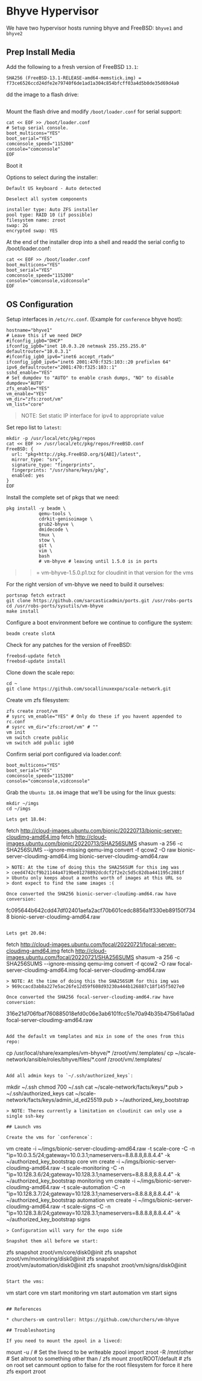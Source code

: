 # Bhyve Hypervisor

We have two hypervisor hosts running bhyve and FreeBSD: `bhyve1` and `bhyve2`

## Prep Install Media

Add the following to a fresh version of FreeBSD `13.1`:

```
SHA256 (FreeBSD-13.1-RELEASE-amd64-memstick.img) = f73ce6526ccd24dfe2e79740f6de1ad1a304c854bfcff03a4d5b0de35d69d4a0
```

dd the image to a flash drive:

```
```

Mount the flash drive and modify `/boot/loader.conf` for serial support:

```
cat << EOF >> /boot/loader.conf
# Setup serial console.
boot_multicons="YES"
boot_serial="YES"
comconsole_speed="115200"
console="comconsole"
EOF
```

Boot it

Options to select during the installer:

```
Default US keyboard - Auto detected
```

```
Deselect all system components
```

```
installer type: Auto ZFS installer
pool type: RAID 10 (if possible)
filesystem name: zroot
swap: 2G
encrypted swap: YES
```

At the end of the installer drop into a shell and readd the serial config to /boot/loader.conf:

```
cat << EOF >> /boot/loader.conf
boot_multicons="YES"
boot_serial="YES"
comconsole_speed="115200"
console="comconsole,vidconsole"
EOF
```

## OS Configuration

Setup interfaces in `/etc/rc.conf`. (Example for `conference` bhyve host):

```
hostname="bhyve1"
# Leave this if we need DHCP
#ifconfig_igb0="DHCP"
ifconfig_igb0="inet 10.0.3.20 netmask 255.255.255.0"
defaultrouter="10.0.3.1"
#ifconfig_igb0_ipv6="inet6 accept_rtadv"
ifconfig_igb0_ipv6="inet6 2001:470:f325:103::20 prefixlen 64"
ipv6_defaultrouter="2001:470:f325:103::1"
sshd_enable="YES"
# Set dumpdev to "AUTO" to enable crash dumps, "NO" to disable
dumpdev="AUTO"
zfs_enable="YES"
vm_enable="YES"
vm_dir="zfs:zroot/vm"
vm_list="core"
```
> NOTE: Set static IP interface for ipv4 to appropriate value

Set repo list to `latest`:

```
mkdir -p /usr/local/etc/pkg/repos
cat << EOF >> /usr/local/etc/pkg/repos/FreeBSD.conf
FreeBSD: {
  url: "pkg+http://pkg.FreeBSD.org/${ABI}/latest",
  mirror_type: "srv",
  signature_type: "fingerprints",
  fingerprints: "/usr/share/keys/pkg",
  enabled: yes
}
EOF
```

Install the complete set of pkgs that we need:

```
pkg install -y beadm \
            qemu-tools \
            cdrkit-genisoimage \
            grub2-bhyve \
            dmidecode \
            tmux \
            stow \
            git \
            vim \
            bash
            # vm-bhyve # leaving until 1.5.0 is in ports

```
> >= vm-bhyve-1.5.0.p1.txz for cloudinit in that version for the vms

For the right version of vm-bhyve we need to build it ourselves:

```
portsnap fetch extract
git clone https://github.com/sarcasticadmin/ports.git /usr/robs-ports
cd /usr/robs-ports/sysutils/vm-bhyve
make install
```

Configure a boot environment before we continue to configure the system:

```
beadm create slotA
```

Check for any patches for the version of FreeBSD:

```
freebsd-update fetch
freebsd-update install
```

Clone down the scale repo:

```
cd ~
git clone https://github.com/socallinuxexpo/scale-network.git
```

Create vm zfs filesystem:

```
zfs create zroot/vm
# sysrc vm_enable="YES" # Only do these if you havent appended to rc.conf
# sysrc vm_dir="zfs:zroot/vm" # ""
vm init
vm switch create public
vm switch add public igb0
```

Confirm serial port configured via loader.conf:

```
boot_multicons="YES"
boot_serial="YES"
comconsole_speed="115200"
console="comconsole,vidconsole"
```

Grab the `Ubuntu 18.04` image that we'll be using for the linux guests:

```
mkdir ~/imgs
cd ~/imgs

Lets get 18.04:
```
fetch http://cloud-images.ubuntu.com/bionic/20220713/bionic-server-cloudimg-amd64.img
fetch http://cloud-images.ubuntu.com/bionic/20220713/SHA256SUMS
shasum -a 256 -c SHA256SUMS --ignore-missing
qemu-img convert -f qcow2 -O raw bionic-server-cloudimg-amd64.img bionic-server-cloudimg-amd64.raw
```
> NOTE: At the time of doing this the SHA256SUM for this img was
> ceed4742cf9b21144a4719be01278892dcdcf2f2e2c5d5c82dba441195c2881f
> Ubuntu only keeps about a months worth of images at this URL so
> dont expect to find the same images :(

Once converted the SHA256 bionic-server-cloudimg-amd64.raw have conversion:

```
fc095644b642cdd47df02401aefa2acf70b601cedc8856a1f330eb89150f7348  bionic-server-cloudimg-amd64.raw
```

Lets get 20.04:
```
fetch http://cloud-images.ubuntu.com/focal/20220721/focal-server-cloudimg-amd64.img
fetch http://cloud-images.ubuntu.com/focal/20220721/SHA256SUMS
shasum -a 256 -c SHA256SUMS --ignore-missing
qemu-img convert -f qcow2 -O raw focal-server-cloudimg-amd64.img focal-server-cloudimg-amd64.raw
```
> NOTE: At the time of doing this the SHA256SUM for this img was
> 969ccacd3ab8a227e5ac26fe12d59f608d93230a444b126887c18f145f5027e0

Once converted the SHA256 focal-server-cloudimg-amd64.raw have conversion:

```
316e21d706fbaf760885018efd0c06e3ab6101fcc51e70a94b35b475b61a0ad  focal-server-cloudimg-amd64.raw
```

Add the default vm templates and mix in some of the ones from this repo:

```
cp /usr/local/share/examples/vm-bhyve/* /zroot/vm/.templates/
cp ~/scale-network/ansible/roles/bhyve/files/*.conf /zroot/vm/.templates/
```

Add all admin keys to `~/.ssh/authorized_keys`:

```
mkdir ~/.ssh
chmod 700 ~/.ssh
cat ~/scale-network/facts/keys/*.pub > ~/.ssh/authorized_keys
cat ~/scale-network/facts/keys/admin_id_ed25519.pub > ~/authorized_key_bootstrap
```
> NOTE: Theres currently a limitation on cloudinit can only use a single ssh-key

## Launch vms

Create the vms for `conference`:

```
vm create -i ~/imgs/bionic-server-cloudimg-amd64.raw -t scale-core -C -n "ip=10.0.3.5/24;gateway=10.0.3.1;nameservers=8.8.8.8,8.8.4.4" -k ~/authorized_key_bootstrap core
vm create -i ~/imgs/bionic-server-cloudimg-amd64.raw -t scale-monitoring -C -n "ip=10.128.3.6/24;gateway=10.128.3.1;nameservers=8.8.8.8,8.8.4.4" -k ~/authorized_key_bootstrap monitoring
vm create -i ~/imgs/bionic-server-cloudimg-amd64.raw -t scale-automation -C -n "ip=10.128.3.7/24;gateway=10.128.3.1;nameservers=8.8.8.8,8.8.4.4" -k ~/authorized_key_bootstrap automation
vm create -i ~/imgs/bionic-server-cloudimg-amd64.raw -t scale-signs -C -n "ip=10.128.3.8/24;gateway=10.128.3.1;nameservers=8.8.8.8,8.8.4.4" -k ~/authorized_key_bootstrap signs
```
> Configuration will vary for the expo side

Snapshot them all before we start:

```
zfs snapshot zroot/vm/core/disk0@init
zfs snapshot zroot/vm/monitoring/disk0@init
zfs snapshot zroot/vm/automation/disk0@init
zfs snapshot zroot/vm/signs/disk0@init
```

Start the vms:

```
vm start core
vm start monitoring
vm start automation
vm start signs
```

## References

* churchers-vm controller: https://github.com/churchers/vm-bhyve

## Troubleshooting

If you need to mount the zpool in a livecd:

```
mount -u / # Set the livecd to be writeable
zpool import zroot -R /mnt/other # Set altroot to something other than /
zfs mount zroot/ROOT/default # zfs on root set canmount option to false for the root filesystem for force it here
zfs export zroot
```
